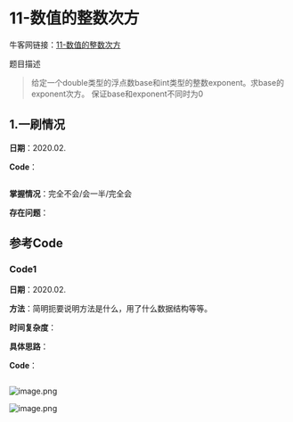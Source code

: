 # 11-数值的整数次方

牛客网链接：[11-数值的整数次方](https://www.nowcoder.com/practice/1a834e5e3e1a4b7ba251417554e07c00?tpId=13&tqId=11165&rp=1&ru=/ta/coding-interviews&qru=/ta/coding-interviews/question-ranking)

题目描述

> 给定一个double类型的浮点数base和int类型的整数exponent。求base的exponent次方。
> 保证base和exponent不同时为0



## 1.一刷情况

**日期**：2020.02.

**Code**：

```c++

```

**掌握情况**：完全不会/会一半/完全会

**存在问题**：





## 参考Code

### Code1 

**日期**：2020.02.

**方法**：简明扼要说明方法是什么，用了什么数据结构等等。

**时间复杂度**：

**具体思路**：

**Code**：

```c++

```

![image.png](https://i.loli.net/2020/02/15/wpJQN9TY8WscOrC.png)

![image.png](https://i.loli.net/2020/02/15/p5s8Z3NliGx2o9H.png)